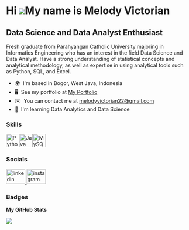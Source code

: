 Hi ![](https://user-images.githubusercontent.com/18350557/176309783-0785949b-9127-417c-8b55-ab5a4333674e.gif)My name is Melody Victorian
========================================================================================================================================

Data Science and Data Analyst Enthusiast
----------------------------------------

Fresh graduate from Parahyangan Catholic University majoring in Informatics Engineering who has an interest in the field Data Science and Data Analyst. Have a strong understanding of statistical concepts and analytical methodology, as well as expertise in using analytical tools such as Python, SQL, and Excel.

* 🌍  I'm based in Bogor, West Java, Indonesia
* 🖥️  See my portfolio at [My Portfolio](http://melodyvictorian22.github.io/Portofolio/)
* ✉️  You can contact me at [melodyvictorian22@gmail.com](mailto:melodyvictorian22@gmail.com)
* 🧠  I'm learning Data Analytics and Data Science

### Skills


<p align="left">
<a href="https://www.python.org/" target="_blank" rel="noreferrer"><img src="https://raw.githubusercontent.com/danielcranney/readme-generator/main/public/icons/skills/python-colored.svg" width="36" height="36" alt="Python" /></a><a href="https://www.oracle.com/java/" target="_blank" rel="noreferrer"><img src="https://raw.githubusercontent.com/danielcranney/readme-generator/main/public/icons/skills/java-colored.svg" width="36" height="36" alt="Java" /></a><a href="https://www.mysql.com/" target="_blank" rel="noreferrer"><img src="https://raw.githubusercontent.com/danielcranney/readme-generator/main/public/icons/skills/mysql-colored.svg" width="36" height="36" alt="MySQL" /></a>
</p>


### Socials

<div align="left">
  <a href="https://www.linkedin.com/in/melodyvictorian/" target="_blank">
    <img src="https://raw.githubusercontent.com/maurodesouza/profile-readme-generator/master/src/assets/icons/social/linkedin/default.svg" width="52" height="40" alt="linkedin logo"  />
  </a>
  <a href="https://www.instagram.com/clmntnamelody/" target="_blank">
    <img src="https://raw.githubusercontent.com/maurodesouza/profile-readme-generator/master/src/assets/icons/social/instagram/default.svg" width="52" height="40" alt="instagram logo"  />
  </a>
</div>

###

### Badges

<b>My GitHub Stats</b>

<a href="http://www.github.com/melodyvictorian22"><img src="https://github-readme-streak-stats.herokuapp.com/?user=melodyvictorian22&stroke=ffffff&background=1c1917&ring=0891b2&fire=0891b2&currStreakNum=ffffff&currStreakLabel=0891b2&sideNums=ffffff&sideLabels=ffffff&dates=ffffff&hide_border=true" /></a>
